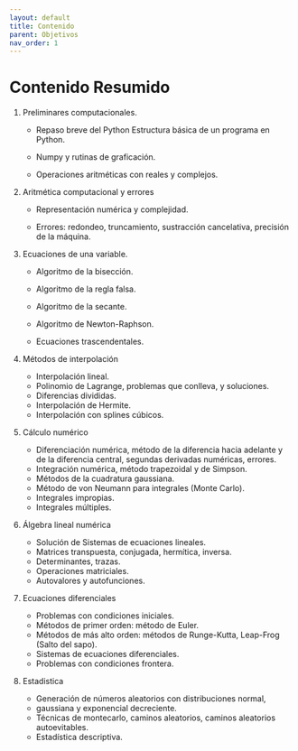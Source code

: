 ```yaml
---
layout: default
title: Contenido
parent: Objetivos
nav_order: 1
---
```




# Contenido Resumido

1. Preliminares computacionales.
    - Repaso breve del Python   Estructura básica de un programa en Python.
    
    - Numpy y rutinas de graficación. 
    
    - Operaciones aritméticas con reales y complejos.

2. Aritmética computacional y errores
    - Representación numérica y complejidad.
    
    - Errores: redondeo, truncamiento, sustracción cancelativa, precisión
    de la máquina.

3. Ecuaciones de una variable.

    - Algoritmo de la bisección.
    
    - Algoritmo de la regla falsa.
    
    - Algoritmo de la secante.
    
    - Algoritmo de Newton-Raphson.
    
    - Ecuaciones trascendentales.


4. Métodos de interpolación

    - Interpolación lineal.
    - Polinomio de Lagrange, problemas que conlleva, y soluciones.
    - Diferencias divididas.
    - Interpolación de Hermite.
    - Interpolación con splines cúbicos.


5. Cálculo numérico

    - Diferenciación numérica, método de la diferencia hacia adelante y
    de la diferencia central, segundas derivadas numéricas, errores.
    - Integración numérica, método trapezoidal y de Simpson.
    - Métodos de la cuadratura gaussiana.
    - Método de von Neumann para integrales (Monte Carlo).
    - Integrales impropias.
    - Integrales múltiples.

6. Álgebra lineal numérica

    - Solución de Sistemas de ecuaciones lineales.
    - Matrices transpuesta, conjugada, hermítica, inversa.
    - Determinantes, trazas.
    - Operaciones matriciales.
    - Autovalores y autofunciones.


7. Ecuaciones diferenciales

    - Problemas con condiciones iniciales.
    - Métodos de primer orden: método de Euler.
    - Métodos de más alto orden: métodos de Runge-Kutta, Leap-Frog
    (Salto del sapo).
    - Sistemas de ecuaciones diferenciales.
    - Problemas con condiciones frontera.


8. Estadistica

    - Generación de números aleatorios con distribuciones normal,
    - gaussiana y exponencial decreciente.
    - Técnicas de montecarlo, caminos aleatorios, caminos aleatorios autoevitables.
    - Estadística descriptiva.